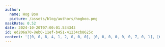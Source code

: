 ```yaml
---
author:
  name: Hog Boo
  picture: /assets/blog/authors/hogboo.png
maskRate: 0.52
date: 2024-10-20T07:00:01.534343
id: ed206a70-8eb0-11ef-b451-41234cb8625c
content: '[[0, 0, 8, 4, 1, 2, 0, 0, 0], [0, 0, 0, 0, 0, 0, 7, 0, 1], [6, 3, 0, 9, 0, 0, 4, 2, 8], [7, 8, 6, 1, 5, 0, 0, 3, 4], [1, 0, 0, 0, 2, 0, 0, 5, 0], [0, 0, 4, 0, 6, 0, 1, 7, 9], [0, 0, 0, 5, 0, 1, 9, 0, 0], [5, 1, 9, 0, 4, 0, 0, 0, 3], [0, 4, 2, 0, 9, 0, 5, 0, 0]]'
---
```

